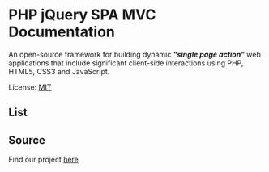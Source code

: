 # PHP jQuery SPA MVC Documentation
An open-source framework for building dynamic **_"single page action"_** web applications that include significant client-side interactions using PHP, HTML5, CSS3 and JavaScript.

License: [MIT](https://github.com/ryzaer/php-jquery-spa-mvc/blob/main/LICENSE)
## List
## Source
Find our project [here](https://github.com/ryzaer/php-jquery-spa-mvc)
